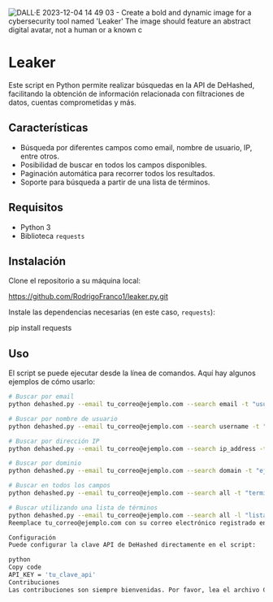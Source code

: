 
![DALL·E 2023-12-04 14 49 03 - Create a bold and dynamic image for a cybersecurity tool named 'Leaker'  The image should feature an abstract digital avatar, not a human or a known c](https://github.com/RodrigoFranco1/leaker.py/assets/115948997/edcf6e2d-6a04-457f-977d-9fad5e8564c2)
# Leaker

Este script en Python permite realizar búsquedas en la API de DeHashed, facilitando la obtención de información relacionada con filtraciones de datos, cuentas comprometidas y más.

## Características

- Búsqueda por diferentes campos como email, nombre de usuario, IP, entre otros.
- Posibilidad de buscar en todos los campos disponibles.
- Paginación automática para recorrer todos los resultados.
- Soporte para búsqueda a partir de una lista de términos.

## Requisitos

- Python 3
- Biblioteca `requests`

## Instalación

Clone el repositorio a su máquina local:

https://github.com/RodrigoFranco1/leaker.py.git

Instale las dependencias necesarias (en este caso, `requests`):

pip install requests


## Uso

El script se puede ejecutar desde la línea de comandos. Aquí hay algunos ejemplos de cómo usarlo:

```bash
# Buscar por email
python dehashed.py --email tu_correo@ejemplo.com --search email -t "usuario@ejemplo.com"

# Buscar por nombre de usuario
python dehashed.py --email tu_correo@ejemplo.com --search username -t "nombreusuario"

# Buscar por dirección IP
python dehashed.py --email tu_correo@ejemplo.com --search ip_address -t "192.168.1.1"

# Buscar por dominio
python dehashed.py --email tu_correo@ejemplo.com --search domain -t "ejemplo.com"

# Buscar en todos los campos
python dehashed.py --email tu_correo@ejemplo.com --search all -t "termino_de_busqueda"

# Buscar utilizando una lista de términos
python dehashed.py --email tu_correo@ejemplo.com --search all -l "lista.txt"
Reemplace tu_correo@ejemplo.com con su correo electrónico registrado en DeHashed.

Configuración
Puede configurar la clave API de DeHashed directamente en el script:

python
Copy code
API_KEY = 'tu_clave_api'
Contribuciones
Las contribuciones son siempre bienvenidas. Por favor, lea el archivo CONTRIBUTING.md para detalles sobre nuestro código de conducta, y el proceso para enviarnos pull requests.
